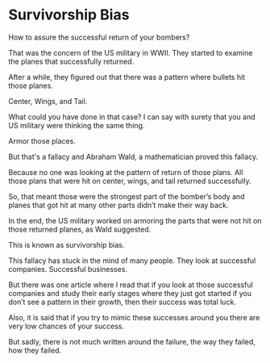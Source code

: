 # Survivorship Bias

How to assure the successful return of your bombers?

That was the concern of the US military in WWII. They started to examine the planes that successfully returned. 

After a while, they figured out that there was a pattern where bullets hit those planes. 

Center, Wings, and Tail.

What could you have done in that case? I can say with surety that you and US military were thinking the same thing.

Armor those places.

But that's a fallacy and Abraham Wald, a mathematician proved this fallacy.

Because no one was looking at the pattern of return of those plans. All those plans that were hit on center, wings, and tail returned successfully. 

So, that meant those were the strongest part of the bomber’s body and planes that got hit at many other parts didn’t make their way back. 

In the end, the US military worked on armoring the parts that were not hit on those returned planes, as Wald suggested.

This is known as survivorship bias. 

This fallacy has stuck in the mind of many people. They look at successful companies. Successful businesses. 

But there was one article where I read that if you look at those successful companies and study their early stages where they just got started if you don’t see a pattern in their growth, then their success was total luck.

Also, it is said that if you try to mimic these successes around you there are very low chances of your success.

But sadly, there is not much written around the failure, the way they failed, how they failed.